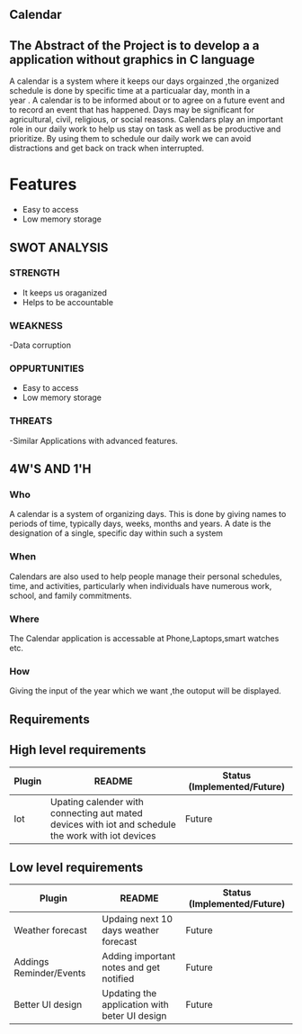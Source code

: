 ##                                   Calendar
## The Abstract of the Project is to develop a a application without graphics in C language  

A calendar is a system where it keeps our days orgainzed ,the organized schedule is done by specific time at a particualar day, month in a  
year . A calendar is to be informed about or to agree on a future event and to record an event that has happened. Days may be significant for agricultural, civil, religious, or social reasons. Calendars play an important role in our daily work to help us stay on task as well as be productive and prioritize. By using them to schedule our daily work we can avoid distractions and get back on track when interrupted.


# Features
- Easy to access 
- Low memory storage


## SWOT ANALYSIS

### STRENGTH
- It keeps us oraganized
- Helps to be accountable

### WEAKNESS
-Data corruption

### OPPURTUNITIES
- Easy to access
- Low memory storage

### THREATS
-Similar Applications with advanced features.

## 4W'S AND 1'H

### Who
A calendar is a system of organizing days. This is done by giving names to periods of time, typically days, weeks, months and years. A date is the designation of a single, specific day within such a system

### When
Calendars are also used to help people manage their personal schedules, time, and activities, particularly when individuals have numerous work, school, and family commitments.

### Where
The Calendar application  is accessable at Phone,Laptops,smart watches etc.

### How
Giving the input of the year which we want ,the outoput will be displayed.

## Requirements 

## High level requirements


| Plugin | README | Status (Implemented/Future) |
| ------ | ------ |-----------------------------|
|Iot |Upating calender with connecting aut mated devices  with iot and schedule the work with iot devices |Future |



## Low level requirements


 Plugin | README | Status (Implemented/Future) |
| ------ | ------ |-----------------------------|
|Weather forecast |Updaing next 10 days weather forecast |Future |
| Addings Reminder/Events|Adding important notes and get notified |Future |
|Better UI design |Updating the application with beter UI design |Future |







